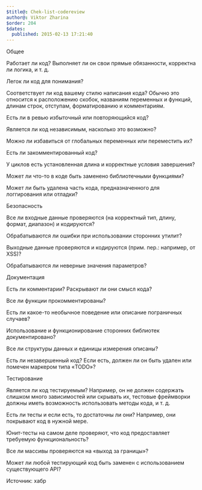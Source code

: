 ```yaml
---
$title@: Chek-list-codereview
author@: Viktor Zharina
$order: 204
$dates:
  published: 2015-02-13 17:21:40
---
```

Общее

Работает ли код? Выполняет ли он свои прямые обязанности, корректна ли логика, и т. д.

Легок ли код для понимания?

Соответствует ли код вашему стилю написания кода? Обычно это относится к расположению скобок, названиям переменных и функций, длинам строк, отступам, форматированию и комментариям.

Есть ли в ревью избыточный или повторяющийся код?

Является ли код независимым, насколько это возможно?

Можно ли избавиться от глобальных переменных или переместить их?

Есть ли закомментированный код?

У циклов есть установленная длина и корректные условия завершения?

Может ли что-то в коде быть заменено библиотечными функциями?

Может ли быть удалена часть кода, предназначенного для логгирования или отладки?



Безопасность

Все ли входные данные проверяются (на корректный тип, длину, формат, диапазон) и кодируются?

Обрабатываются ли ошибки при использовании сторонних утилит?

Выходные данные проверяются и кодируются (прим. пер.: например, от XSS)?

Обрабатываются ли неверные значения параметров?



Документация

Есть ли комментарии? Раскрывают ли они смысл кода?

Все ли функции прокомментированы?

Есть ли какое-то необычное поведение или описание пограничных случаев?

Использование и функционирование сторонних библиотек документировано?

Все ли структуры данных и единицы измерения описаны?

Есть ли незавершенный код? Если есть, должен ли он быть удален или помечен маркером типа «TODO»?



Тестирование

Является ли код тестируемым? Например, он не должен содержать слишком много зависимостей или скрывать их, тестовые фреймворки должны иметь возможность использовать методы кода, и т. д.

Есть ли тесты и если есть, то достаточны ли они? Например, они покрывают код в нужной мере.

Юнит-тесты на самом деле проверяют, что код предоставляет требуемую функциональность?

Все ли массивы проверяются на «выход за границы»?

Может ли любой тестирующий код быть заменен с использованием существующего API?



Источник: хабр